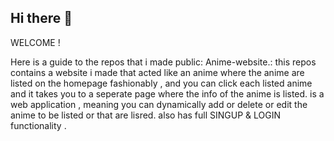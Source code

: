 ## Hi there 👋

WELCOME !

Here is a guide to the repos that i made public: 
Anime-website.: this repos contains  a website i made that acted like an anime where the anime are listed on the homepage fashionably , and you can click each listed anime and it takes you to a seperate page where  the info of the anime is listed.
is a web application , meaning you can dynamically add or delete or edit the anime to be listed  or that are lisred.
also has full SINGUP & LOGIN functionality .


<!--
**redyarr/redyarr** is a ✨ _special_ ✨ repository because its `README.md` (this file) appears on your GitHub profile.



Here are some ideas to get you started:

- 🔭 I’m currently working on ...
- 🌱 I’m currently learning ...
- 👯 I’m looking to collaborate on ...
- 🤔 I’m looking for help with ...
- 💬 Ask me about ...
- 📫 How to reach me: ...
- 😄 Pronouns: ...
- ⚡ Fun fact: ...
-->
